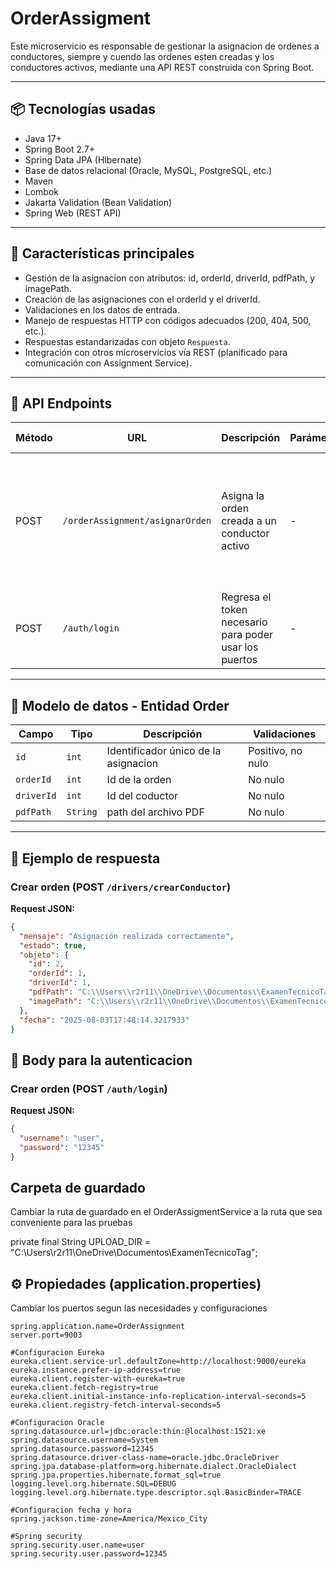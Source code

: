 # OrderAssigment

Este microservicio es responsable de gestionar la asignacion de ordenes a conductores, siempre y cuendo las ordenes esten creadas y los conductores activos, mediante una API REST construida con Spring Boot.

---

## 📦 Tecnologías usadas

- Java 17+
- Spring Boot 2.7+
- Spring Data JPA (Hibernate)
- Base de datos relacional (Oracle, MySQL, PostgreSQL, etc.)
- Maven
- Lombok
- Jakarta Validation (Bean Validation)
- Spring Web (REST API)

---

## 🚀 Características principales

- Gestión de la asignacion con atributos: id, orderId, driverId, pdfPath, y imagePath.
- Creación de las asignaciones con el orderId y el driverId.
- Validaciones en los datos de entrada.
- Manejo de respuestas HTTP con códigos adecuados (200, 404, 500, etc.).
- Respuestas estandarizadas con objeto `Respuesta`.
- Integración con otros microservicios vía REST (planificado para comunicación con Assignment Service).

---

## 📑 API Endpoints

| Método | URL                        | Descripción                               | Parámetros                          | Request Body       | Response                  |
|--------|----------------------------|-------------------------------------------|-----------------------------------|--------------------|---------------------------|
| POST   | `/orderAssignment/asignarOrden`        | Asigna la orden creada a un conductor activo                      | -                                 | Params con `orderId` y `driverId` ademas de un archivo pdf y una imagen     | `Respuesta` indicando éxito o error |
| POST    | `/auth/login` | Regresa el token necesario para poder usar los puertos          | -                                 | JSON con `username` y `password` | `Respuesta` indicando éxito o error |

---

## 📄 Modelo de datos - Entidad Order

| Campo       | Tipo            | Descripción                    | Validaciones                   |
|-------------|-----------------|-------------------------------|-------------------------------|
| `id`        | `int`           | Identificador único de la asignacion   | Positivo, no nulo             |
| `orderId`    | `int`        | Id de la orden      | No nulo                      |
| `driverId` | `int`      | Id del coductor              | No nulo                      |
| `pdfPath` | `String` | path del archivo PDF              | No nulo                     |


---

## 🧪 Ejemplo de respuesta

### Crear orden (POST `/drivers/crearConductor`)

**Request JSON:**

```json
{
  "mensaje": "Asignación realizada correctamente",
  "estado": true,
  "objeto": {
    "id": 2,
    "orderId": 1,
    "driverId": 1,
    "pdfPath": "C:\\Users\\r2r11\\OneDrive\\Documentos\\ExamenTecnicoTag\\pdfsb882e7b1-aaf7-4b0c-9959-80879e399714_Examen de Evaluación - Backend V 1.0.pdf",
    "imagePath": "C:\\Users\\r2r11\\OneDrive\\Documentos\\ExamenTecnicoTag\\imagesbfe458d0-29d1-46bd-b7a0-372f55c3d8b6_Config-ApiGateway.png"
  },
  "fecha": "2025-08-03T17:48:14.3217933"
}
```

## 🧪 Body para la autenticacion

### Crear orden (POST `/auth/login`)

**Request JSON:**

```json
{
  "username": "user",
  "password": "12345"
}
```

## Carpeta de guardado
Cambiar la ruta de guardado en el OrderAssigmentService a la ruta que sea conveniente para las pruebas


private final String UPLOAD_DIR = "C:\\Users\\r2r11\\OneDrive\\Documentos\\ExamenTecnicoTag";


## ⚙️ Propiedades (application.properties)
Cambiar los puertos segun las necesidades y configuraciones

```properties
spring.application.name=OrderAssignment
server.port=9003

#Configuracion Eureka
eureka.client.service-url.defaultZone=http://localhost:9000/eureka
eureka.instance.prefer-ip-address=true
eureka.client.register-with-eureka=true
eureka.client.fetch-registry=true
eureka.client.initial-instance-info-replication-interval-seconds=5
eureka.client.registry-fetch-interval-seconds=5

#Configuracion Oracle
spring.datasource.url=jdbc:oracle:thin:@localhost:1521:xe
spring.datasource.username=System
spring.datasource.password=12345
spring.datasource.driver-class-name=oracle.jdbc.OracleDriver
spring.jpa.database-platform=org.hibernate.dialect.OracleDialect
spring.jpa.properties.hibernate.format_sql=true
logging.level.org.hibernate.SQL=DEBUG
logging.level.org.hibernate.type.descriptor.sql.BasicBinder=TRACE

#Configuracion fecha y hora
spring.jackson.time-zone=America/Mexico_City

#Spring security
spring.security.user.name=user
spring.security.user.password=12345

```
